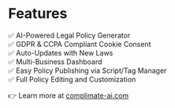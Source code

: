 # Features

✅ AI-Powered Legal Policy Generator  
✅ GDPR & CCPA Compliant Cookie Consent  
✅ Auto-Updates with New Laws  
✅ Multi-Business Dashboard  
✅ Easy Policy Publishing via Script/Tag Manager  
✅ Full Policy Editing and Customization  

👉 Learn more at [complimate-ai.com](https://complimate-ai.com)
